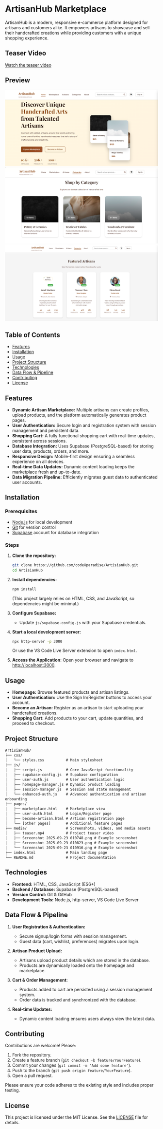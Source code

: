 # ArtisanHub Marketplace

ArtisanHub is a modern, responsive e-commerce platform designed for artisans and customers alike. It empowers artisans to showcase and sell their handcrafted creations while providing customers with a unique shopping experience.

## Teaser Video
[Watch the teaser video](media/teaser.mp4)

## Preview

![Screenshot 2025-09-23 010748](media/Screenshot%202025-09-23%20010748.png)
![Screenshot 2025-09-23 010823](media/Screenshot%202025-09-23%20010823.png)
![Screenshot 2025-09-23 010916](media/Screenshot%202025-09-23%20010916.png)


## Table of Contents

- [Features](#features)
- [Installation](#installation)
- [Usage](#usage)
- [Project Structure](#project-structure)
- [Technologies](#technologies)
- [Data Flow & Pipeline](#data-flow--pipeline)
- [Contributing](#contributing)
- [License](#license)

## Features

- **Dynamic Artisan Marketplace:** Multiple artisans can create profiles, upload products, and the platform automatically generates product pages.
- **User Authentication:** Secure login and registration system with session management and persistent data.
- **Shopping Cart:** A fully functional shopping cart with real-time updates, persistent across sessions.
- **Database Integration:** Uses Supabase (PostgreSQL-based) for storing user data, products, orders, and more.
- **Responsive Design:** Mobile-first design ensuring a seamless experience on all devices.
- **Real-time Data Updates:** Dynamic content loading keeps the marketplace fresh and up-to-date.
- **Data Migration Pipeline:** Efficiently migrates guest data to authenticated user accounts.

## Installation

### Prerequisites

- [Node.js](https://nodejs.org/en/) for local development
- [Git](https://git-scm.com/) for version control
- [Supabase](https://supabase.io/) account for database integration

### Steps

1. **Clone the repository:**
   ```bash
   git clone https://github.com/codeXparadise/ArtisianHub.git
   cd ArtisianHub
   ```

2. **Install dependencies:**
   ```bash
   npm install
   ```
   (This project largely relies on HTML, CSS, and JavaScript, so dependencies might be minimal.)

3. **Configure Supabase:**
   - Update `js/supabase-config.js` with your Supabase credentials.

4. **Start a local development server:**
   ```bash
   npx http-server -p 3000
   ```
   Or use the VS Code Live Server extension to open `index.html`.

5. **Access the Application:**
   Open your browser and navigate to [http://localhost:3000](http://localhost:3000).

## Usage

- **Homepage:** Browse featured products and artisan listings.
- **User Authentication:** Use the Sign In/Register buttons to access your account.
- **Become an Artisan:** Register as an artisan to start uploading your handcrafted creations.
- **Shopping Cart:** Add products to your cart, update quantities, and proceed to checkout.

## Project Structure

```
ArtisianHub/
├── css/
│   └── styles.css          # Main stylesheet
├── js/
│   ├── script.js           # Core JavaScript functionality
│   ├── supabase-config.js  # Supabase configuration
│   ├── user-auth.js        # User authentication logic
│   ├── homepage-manager.js # Dynamic product loading
│   ├── session-manager.js  # Session and state management
│   └── enhanced-auth.js    # Advanced authentication and artisan onboarding
├── pages/
│   ├── marketplace.html    # Marketplace view
│   ├── user-auth.html      # Login/Register page
│   ├── become-artisan.html # Artisan registration page
│   └── [other pages]       # Additional feature pages
├── media/                  # Screenshots, videos, and media assets
│   ├── teaser.mp4          # Project teaser video
│   ├── Screenshot 2025-09-23 010748.png # Example screenshot
│   ├── Screenshot 2025-09-23 010823.png # Example screenshot
│   └── Screenshot 2025-09-23 010916.png # Example screenshot
├── index.html              # Main landing page
└── README.md               # Project documentation
```

## Technologies

- **Frontend:** HTML, CSS, JavaScript (ES6+)
- **Backend / Database:** Supabase (PostgreSQL-based)
- **Version Control:** Git & GitHub
- **Development Tools:** Node.js, http-server, VS Code Live Server

## Data Flow & Pipeline

1. **User Registration & Authentication:**
   - Secure signup/login forms with session management.
   - Guest data (cart, wishlist, preferences) migrates upon login.

2. **Artisan Product Upload:**
   - Artisans upload product details which are stored in the database.
   - Products are dynamically loaded onto the homepage and marketplace.

3. **Cart & Order Management:**
   - Products added to cart are persisted using a session management system.
   - Order data is tracked and synchronized with the database.

4. **Real-time Updates:**
   - Dynamic content loading ensures users always view the latest data.

## Contributing

Contributions are welcome! Please:
1. Fork the repository.
2. Create a feature branch (`git checkout -b feature/YourFeature`).
3. Commit your changes (`git commit -m 'Add some feature'`).
4. Push to the branch (`git push origin feature/YourFeature`).
5. Open a pull request.

Please ensure your code adheres to the existing style and includes proper testing.

## License

This project is licensed under the MIT License. See the [LICENSE](LICENSE) file for details.
